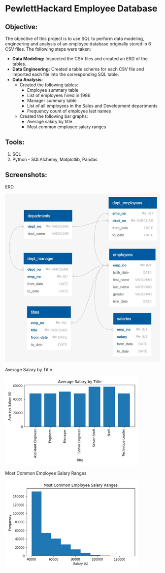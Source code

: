 # PewlettHackard Employee Database

## **Objective:**
The objective of this project is to use SQL to perform data modeling, engineering and analysis of an employee database originally stored in 6 CSV files. The following steps were taken:

* **Data Modeling:** Inspected the CSV files and created an ERD of the tables.
* **Data Engineering:** Created a table schema for each CSV file and imported each file into the corresponding SQL table.
* **Data Analysis:** 
  - Created the following tables: 
    - Employee summary table
    - List of employees hired in 1986
    - Manager summary table
    - List of all employees in the Sales and Development departments
    - Frequency count of employee last names
  - Created the following bar graphs:
    - Average salary by title
    - Most common employee salary ranges

## **Tools:**
1. SQL
2. Python - SQLAlchemy, Matplotlib, Pandas

## **Screenshots:**
ERD

![erd.jpg](images/erd.JPG)

Average Salary by Title

![graph1](images/graph1_average_salary.png)

Most Common Employee Salary Ranges

![graph2](images/graph2_common_salary_ranges.png)
